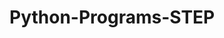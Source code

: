 # Python-Programs-STEP
        
     
                    
                                    
                              
                                               
                   
       
  
